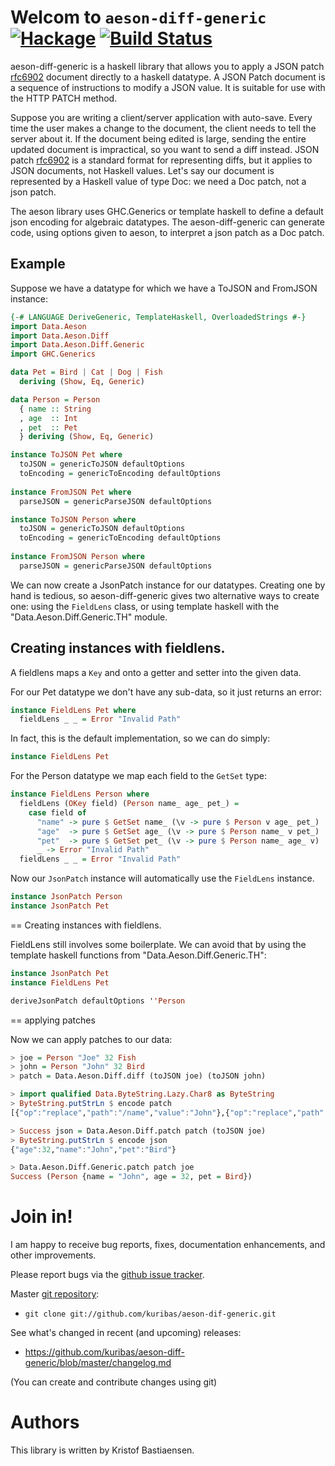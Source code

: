 # Welcom to `aeson-diff-generic` [![Hackage](https://img.shields.io/hackage/v/aeson-diff-generic.svg)](https://hackage.haskell.org/package/aeson-diff-generic) [![Build Status](https://travis-ci.org/kuribas/aeson-diff-generic.svg)](https://travis-ci.org/kuribas/aeson-diff-generic)

aeson-diff-generic is a haskell library that allows you to apply a
JSON patch [rfc6902](https://tools.ietf.org/html/rfc6902) document
directly to a haskell datatype.  A JSON Patch document is a sequence
of instructions to modify a JSON value.  It is suitable for use with 
the HTTP PATCH method.  

Suppose you are writing a client/server application with
auto-save. Every time the user makes a change to the document, the
client needs to tell the server about it. If the document being edited
is large, sending the entire updated document is impractical, so you
want to send a diff instead. JSON patch
[rfc6902](https://tools.ietf.org/html/rfc6902) is a standard format
for representing diffs, but it applies to JSON documents, not Haskell
values. Let's say our document is represented by a Haskell value of
type Doc: we need a Doc patch, not a json patch.

The aeson library uses GHC.Generics or template haskell to define a
default json encoding for algebraic datatypes. The aeson-diff-generic
can generate code, using options given to aeson, to interpret a json
patch as a Doc patch.

## Example

Suppose we have a datatype for which we have a ToJSON and FromJSON instance:

```haskell
{-# LANGUAGE DeriveGeneric, TemplateHaskell, OverloadedStrings #-}
import Data.Aeson
import Data.Aeson.Diff
import Data.Aeson.Diff.Generic
import GHC.Generics

data Pet = Bird | Cat | Dog | Fish
  deriving (Show, Eq, Generic)

data Person = Person
  { name :: String
  , age  :: Int
  , pet  :: Pet
  } deriving (Show, Eq, Generic)

instance ToJSON Pet where
  toJSON = genericToJSON defaultOptions
  toEncoding = genericToEncoding defaultOptions
  
instance FromJSON Pet where
  parseJSON = genericParseJSON defaultOptions

instance ToJSON Person where
  toJSON = genericToJSON defaultOptions
  toEncoding = genericToEncoding defaultOptions
  
instance FromJSON Person where
  parseJSON = genericParseJSON defaultOptions
```

We can now create a JsonPatch instance for our datatypes.  Creating
one by hand is tedious, so aeson-diff-generic gives two alternative
ways to create one: using the `FieldLens` class, or using template
haskell with the "Data.Aeson.Diff.Generic.TH" module.

## Creating instances with fieldlens.

A fieldlens maps a `Key` and onto a getter and setter into the given data.

For our Pet datatype we don't have any sub-data, so it just returns an error:

```haskell
instance FieldLens Pet where
  fieldLens _ _ = Error "Invalid Path"
```

In fact, this is the default implementation, so we can do simply:

```haskell
instance FieldLens Pet
```

For the Person datatype we map each field to the `GetSet` type:

```haskell
instance FieldLens Person where
  fieldLens (OKey field) (Person name_ age_ pet_) =
    case field of
      "name" -> pure $ GetSet name_ (\v -> pure $ Person v age_ pet_)
      "age"  -> pure $ GetSet age_ (\v -> pure $ Person name_ v pet_)
      "pet"  -> pure $ GetSet pet_ (\v -> pure $ Person name_ age_ v)
      _ -> Error "Invalid Path"
  fieldLens _ _ = Error "Invalid Path"
```

Now our `JsonPatch` instance will automatically use the `FieldLens` instance.

```haskell
instance JsonPatch Person
instance JsonPatch Pet
```

== Creating instances with fieldlens.

FieldLens still involves some boilerplate.  We can avoid that by using
the template haskell functions from "Data.Aeson.Diff.Generic.TH":

```haskell
instance JsonPatch Pet
instance FieldLens Pet

deriveJsonPatch defaultOptions ''Person
```

== applying patches

Now we can apply patches to our data:

```haskell
> joe = Person "Joe" 32 Fish
> john = Person "John" 32 Bird
> patch = Data.Aeson.Diff.diff (toJSON joe) (toJSON john)

> import qualified Data.ByteString.Lazy.Char8 as ByteString
> ByteString.putStrLn $ encode patch
[{"op":"replace","path":"/name","value":"John"},{"op":"replace","path":"/pet","value":"Bird"}]

> Success json = Data.Aeson.Diff.patch patch (toJSON joe)
> ByteString.putStrLn $ encode json
{"age":32,"name":"John","pet":"Bird"}

> Data.Aeson.Diff.Generic.patch patch joe
Success (Person {name = "John", age = 32, pet = Bird})
```

# Join in!

I am happy to receive bug reports, fixes, documentation enhancements,
and other improvements.

Please report bugs via the
[github issue tracker](http://github.com/kuribas/aeson-diff-generic/issues).

Master [git repository](http://github.com/kuribas/aeson-diff-generic):

* `git clone git://github.com/kuribas/aeson-dif-generic.git`

See what's changed in recent (and upcoming) releases:

* https://github.com/kuribas/aeson-diff-generic/blob/master/changelog.md

(You can create and contribute changes using git)


# Authors

This library is written by Kristof Bastiaensen.
